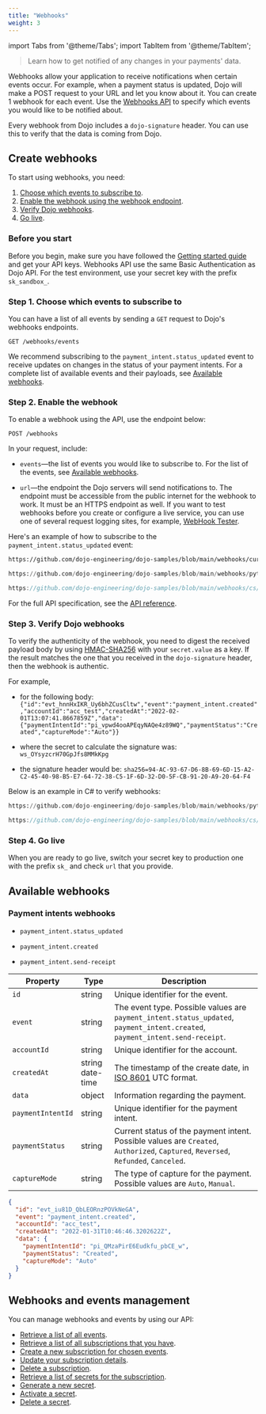 ```yaml
---
title: "Webhooks"
weight: 3
---
```


import Tabs from '@theme/Tabs';
import TabItem from '@theme/TabItem';

>Learn how to get notified of any changes in your payments' data.

Webhooks allow your application to receive notifications when certain events occur. For example, when a payment status is updated, Dojo will make a POST request to your URL and let you know about it. You can create 1 webhook for each event. Use the [Webhooks API](/api#tag/Webhooks) to specify which events you would like to be notified about.

Every webhook from Dojo includes a `dojo-signature` header. You can use this to verify that the data is coming from Dojo.

## Create webhooks

To start using webhooks, you need:

1. [Choose which events to subscribe to](#step-1-choose-which-events-to-subscribe-to).
2. [Enable the webhook using the webhook endpoint](#step-2-enable-the-webhook).
3. [Verify Dojo webhooks](#step-3-verify-dojo-webhooks).
4. [Go live](#step-4-go-live).

### Before you start

Before you begin, make sure you have followed the [Getting started guide](../getting-started.md) and get your API keys. Webhooks API use the same Basic Authentication as Dojo API.
For the test environment, use your secret key with the prefix `sk_sandbox_`.

### Step 1. Choose which events to subscribe to

You can have a list of all events by sending a `GET` request to Dojo's webhooks endpoints.

```GET /webhooks/events```

We recommend subscribing to the `payment_intent.status_updated` event to receive updates on changes in the status of your payment intents. For a complete list of available events and their payloads, see [Available webhooks](#available-webhooks).

### Step 2. Enable the webhook

To enable a webhook using the API, use the endpoint below:

``` POST /webhooks ```

In your request, include:

* `events`—the list of events you would like to subscribe to. For the list of the events, see [Available webhooks](#available-webhooks).

* `url`—the endpoint the Dojo servers will send notifications to. The endpoint must be accessible from the public internet for the webhook to work. It must be an HTTPS endpoint as well. If you want to test webhooks before you create or configure a live service, you can use one of several request logging sites, for example, [WebHook Tester](https://webhook.site/).

Here's an example of how to subscribe to the `payment_intent.status_updated` event:

<Tabs groupId="codeGroup">
 <TabItem value="curl" label="curl">

```bash reference
https://github.com/dojo-engineering/dojo-samples/blob/main/webhooks/curl/enable-webhooks.sh
```

  </TabItem>
  <TabItem value="python" label="Python">

```py reference
https://github.com/dojo-engineering/dojo-samples/blob/main/webhooks/python/enable-webhooks.py
```

  </TabItem>
  <TabItem value="C#" label="C#">

```csharp reference
https://github.com/dojo-engineering/dojo-samples/blob/main/webhooks/cs/enable-webhooks.cs
```

  </TabItem>
</Tabs>

For the full API specification, see the [API reference](/api/#tag/Webhooks).

### Step 3. Verify Dojo webhooks

To verify the authenticity of the webhook, you need to digest the received payload body by using [HMAC-SHA256](https://en.wikipedia.org/wiki/HMAC) with your `secret.value` as a key. If the result matches the one that you received in the `dojo-signature` header, then the webhook is authentic.

For example,

* for the following body: `{"id":"evt_hnnHxIKR_Uy6bhZCusCltw","event":"payment_intent.created","accountId":"acc_test","createdAt":"2022-02-01T13:07:41.8667859Z","data":{"paymentIntentId":"pi_vpwd4ooAPEqyNAQe4z89WQ","paymentStatus":"Created","captureMode":"Auto"}}`

* where the secret to calculate the signature was: `ws_OYsyzcrH70GpJfs8MMkKpg`

* the signature header would be: `sha256=94-AC-93-67-D6-8B-69-6D-15-A2-C2-45-40-98-B5-E7-64-72-38-C5-1F-6D-32-D0-5F-CB-91-20-A9-20-64-F4`

Below is an example in C# to verify webhooks:

<Tabs groupId="codeGroup">
  <TabItem value="python" label="Python">

```py reference
https://github.com/dojo-engineering/dojo-samples/blob/main/webhooks/python/verify-webhooks.py
```

  </TabItem>
  <TabItem value="C#" label="C#">

```csharp reference
https://github.com/dojo-engineering/dojo-samples/blob/main/webhooks/cs/verify-webhooks.cs
```

  </TabItem>
</Tabs>

### Step 4. Go live

When you are ready to go live, switch your secret key to production one with the prefix `sk_` and check `url` that you provide.

## Available webhooks

### Payment intents webhooks

* `payment_intent.status_updated`

* `payment_intent.created`

* `payment_intent.send-receipt`

| Property | Type |Description |
|-----|-----|-----|
|`id` |string|Unique identifier for the event.|
|`event` |string|The event type. Possible values are `payment_intent.status_updated`, `payment_intent.created`, `payment_intent.send-receipt`.|
|`accountId` |string|Unique identifier for the account. |
|`createdAt` |string date-time|The timestamp of the create date, in [ISO 8601](https://en.wikipedia.org/wiki/ISO_8601) UTC format.|
|`data` |object|Information regarding the payment.|
|`paymentIntentId` |string|Unique identifier for the payment intent.|
|`paymentStatus` |string|Current status of the payment intent. Possible values are `Created`, `Authorized`, `Captured`, `Reversed`, `Refunded`, `Canceled`.|
|`captureMode` |string|The type of capture for the payment. Possible values are `Auto`, `Manual`.|

```json
{
  "id": "evt_iu81D_QbLEORnzPOVkNeGA",
  "event": "payment_intent.created",
  "accountId": "acc_test",
  "createdAt": "2022-01-31T10:46:46.3202622Z",
  "data": {
    "paymentIntentId": "pi_QMzaPirE6Eudkfu_pbCE_w",
    "paymentStatus": "Created",
    "captureMode": "Auto"
  }
}
```

## Webhooks and events management

You can manage webhooks and events by using our API:

* [Retrieve a list of all events](/api#operation/Webhooks_GetAllWebhooks).
* [Retrieve a list of all subscriptions that you have](/api#operation/Webhooks_GetAlSubscriptions).
* [Create a new subscription for chosen events](/api#operation/Webhooks_Subscribe).
* [Update your subscription details](/api#operation/Webhooks_SubscribeUpdate).
* [Delete a subscription](/api#operation/Webhooks_DeleteSubscriptions).
* [Retrieve a list of secrets for the subscription](/api#operation/Webhooks_GetSecrets).
* [Generate a new secret](/api#operation/Webhooks_GenerateSecret).
* [Activate a secret](/api#operation/Webhooks_ActivateSecret).
* [Delete a secret](/api#operation/Webhooks_DeleteSecret).
